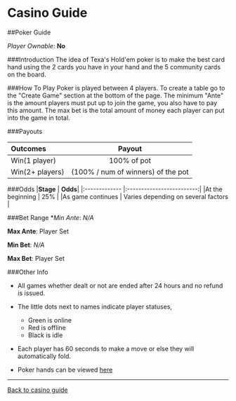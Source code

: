 # Casino Guide

##Poker Guide

*Player Ownable*: **No**

###Introduction
The idea of Texa's Hold'em poker is to make the best card hand using the 2 cards you
have in your hand and the 5 community cards on the board.

###How To Play
Poker is played between 4 players. To create a table go to the "Create Game" section at
the bottom of the page. The minimum "Ante" is the amount players must put up to join
the game, you also have to pay this amount. The max bet is the total amount of money
each player can put into the game in total. 

###Payouts

|**Outcomes**  |**Payout**   |
|:------       |:------:     |
|Win(1 player) | 100% of pot |
|Win(2+ players) | (100% / num of winners) of the pot |

###Odds
|**Stage**        | **Odds**|
|:-------------	  |:-------------------------:|
|At the beginning | 25% |
|As game continues | Varies depending on several factors |

###Bet Range
**Min Ante*: *N/A*

**Max Ante**: Player Set  

**Min Bet**: *N/A*  

**Max Bet**: Player Set  

###Other Info

* All games whether dealt or not are ended after 24 hours and no refund is issued.

* The little dots next to names indicate player statuses, 
  * Green is online
  * Red is offline
  * Black is idle

* Each player has 60 seconds to make a move or else they will automatically fold.

* Poker hands can be viewed [here](http://bootleggers.us/includes/pokerhands.php)

---
[Back to casino guide](casino-main.md)
